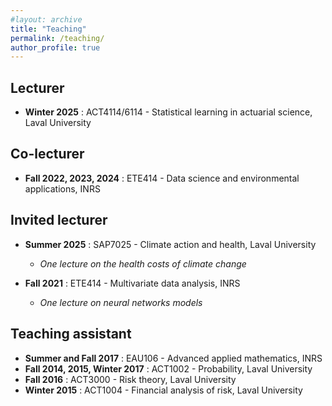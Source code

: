 ```yaml
---
#layout: archive
title: "Teaching"
permalink: /teaching/
author_profile: true
---
```


Lecturer
----------

* **Winter 2025** : ACT4114/6114 - Statistical learning in actuarial science, Laval University

Co-lecturer
----------

* **Fall 2022, 2023, 2024** : ETE414 - Data science and environmental applications, INRS

Invited lecturer
----------

* **Summer 2025** : SAP7025 - Climate action and health, Laval University

    * *One lecture on the health costs of climate change*


* **Fall 2021** : ETE414 - Multivariate data analysis, INRS

    * *One lecture on neural networks models*


Teaching assistant
-----------

* **Summer and Fall 2017** : EAU106 - Advanced applied mathematics, INRS
* **Fall 2014, 2015, Winter 2017** : ACT1002 - Probability, Laval University
* **Fall 2016** : ACT3000 - Risk theory, Laval University
* **Winter 2015** : ACT1004 - Financial analysis of risk, Laval University
